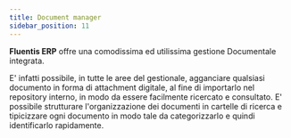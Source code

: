 ```yaml
---
title: Document manager
sidebar_position: 11
---
```


**Fluentis ERP** offre una comodissima ed utilissima gestione Documentale integrata.

E' infatti possibile, in tutte le aree del gestionale, agganciare qualsiasi documento in forma di attachment digitale, al fine di importarlo nel repository interno, in modo da essere facilmente ricercato e consultato.
E' possibile strutturare l'organizzazione dei documenti in cartelle di ricerca e tipicizzare ogni documento in modo tale da categorizzarlo e quindi identificarlo rapidamente.
